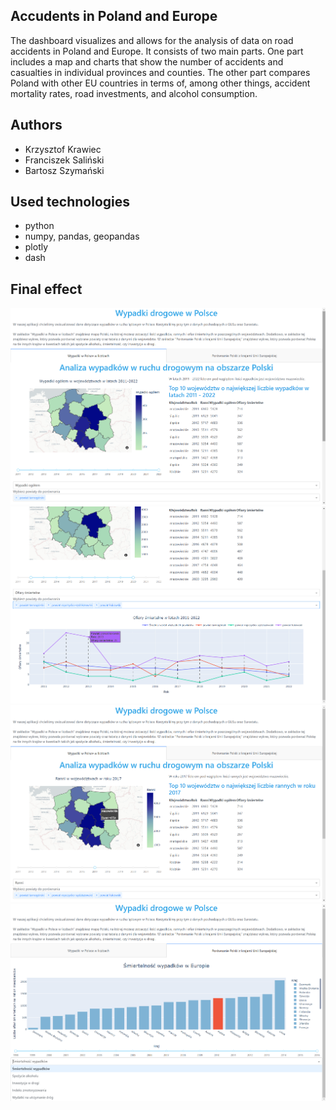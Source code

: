 ## Accudents in Poland and Europe

The dashboard visualizes and allows for the analysis of data on road accidents in Poland and Europe. It consists of two main parts. One part includes a map and charts that show the number of accidents and casualties in individual provinces and counties. The other part compares Poland with other EU countries in terms of, among other things, accident mortality rates, road investments, and alcohol consumption.

## Authors
- Krzysztof Krawiec
- Franciszek Saliński
- Bartosz Szymański

## Used technologies
- python
- numpy, pandas, geopandas
- plotly
- dash

## Final effect

![app](./img/app4.png)
![app](./img/app5.png)
![app](./img/app3.png)
![app](./img/app2.png)
  

